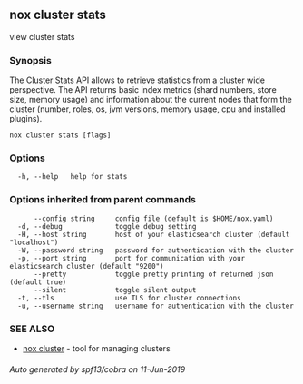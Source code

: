 ## nox cluster stats

view cluster stats

### Synopsis

The Cluster Stats API allows to retrieve statistics from a cluster wide perspective.
The API returns basic index metrics (shard numbers, store size, memory usage) and information
about the current nodes that form the cluster (number, roles, os, jvm versions, memory usage, cpu and installed plugins).

```
nox cluster stats [flags]
```

### Options

```
  -h, --help   help for stats
```

### Options inherited from parent commands

```
      --config string     config file (default is $HOME/nox.yaml)
  -d, --debug             toggle debug setting
  -H, --host string       host of your elasticsearch cluster (default "localhost")
  -W, --password string   password for authentication with the cluster
  -p, --port string       port for communication with your elasticsearch cluster (default "9200")
      --pretty            toggle pretty printing of returned json (default true)
      --silent            toggle silent output
  -t, --tls               use TLS for cluster connections
  -u, --username string   username for authentication with the cluster
```

### SEE ALSO

* [nox cluster](nox_cluster.md)	 - tool for managing clusters

###### Auto generated by spf13/cobra on 11-Jun-2019
